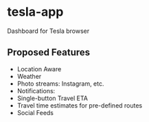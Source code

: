 # tesla-app
Dashboard for Tesla browser
## Proposed Features
- Location Aware
- Weather
- Photo streams: Instagram, etc.
- Notifications:
 - Single-button Travel ETA
 - Travel time estimates for pre-defined routes
- Social Feeds
